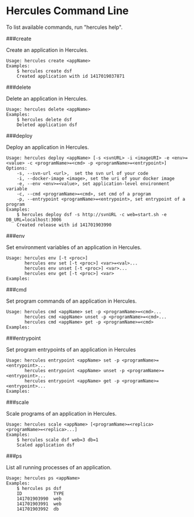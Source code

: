 Hercules Command Line
====

To list available commands, run "hercules help".

###create

Create an application in Hercules.

    Usage: hercules create <appName>
    Examples:
    	$ hercules create dsf
    	Created application with id 1417019037871

###delete

Delete an application in Hercules.

	Usage: hercules delete <appName>
	Examples:
		$ hercules delete dsf
		Deleted application dsf

###deploy

Deploy an application in Hercules.

    Usage: hercules deploy <appName> [-s <svnURL> -i <imageURI> -e <env>=<value> -c <programName>=<cmd> -p <programName>=<entrypoint>]
    Options:
    	-s, --svn-url <url>,  set the svn url of your code
    	-i, --docker-image <image>, set the uri of your docker image
    	-e, --env <env>=<value>, set application-level environment variable
    	-c, --cmd <programName>=<cmd>, set cmd of a program
    	-p, --entrypoint <programName>=<entrypoint>, set entrypoint of a program
    Examples:
    	$ hercules deploy dsf -s http://svnURL -c web=start.sh -e DB_URL=localhost:3006 
    	Created release with id 141701903990

###env

Set environment variables of an application in Hercules.

	Usage: hercules env [-t <proc>]
		   hercules env set [-t <proc>] <var>=<val>...
		   hercules env unset [-t <proc>] <var>...
		   hercules env get [-t <proc>] <var>
	Examples: 
	
###cmd

Set program commands of an application in Hercules.

	Usage: hercules cmd <appName> set -p <programName>=<cmd>...
		   hercules cmd <appName> unset -p <programName>=<cmd>...
		   hercules cmd <appName> get -p <programName>=<cmd>
	Examples: 

###entrypoint

Set program entrypoints of an application in Hercules

	Usage: hercules entrypoint <appName> set -p <programName>=<entrypoint>...
		   hercules entrypoint <appName> unset -p <programName>=<entrypoint>...
		   hercules entrypoint <appName> get -p <programName>=<entrypoint>...
	Examples: 

###scale

Scale programs of an application in Hercules.

    Usage: hercules scale <appName> [<programName>=<replica> <programName>=<replica>...]
    Examples:
    	$ hercules scale dsf web=3 db=1
    	Scaled application dsf

###ps

List all running processes of an application.

	Usage: hercules ps <appName>
	Examples:
	    $ hercules ps dsf
	    ID            TYPE
		141701903990  web
		141701903991  web
		141701903992  db
